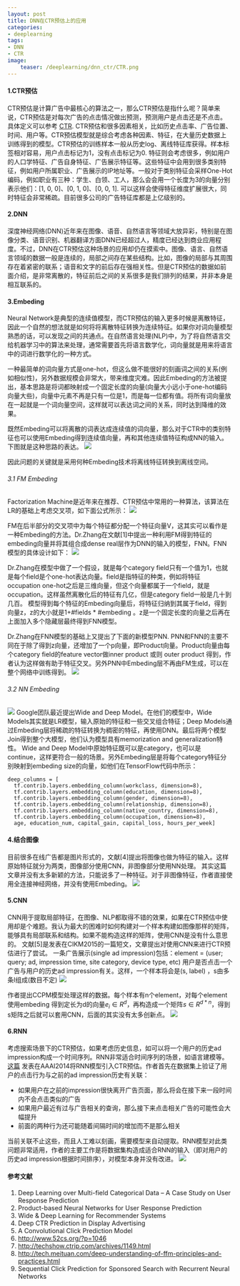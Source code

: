```yaml
---
layout: post
title: DNN在CTR预估上的应用
categories:
- deeplearning
tags:
- DNN
- CTR
image:
    teaser: /deeplearning/dnn_ctr/CTR.png
---
```


#### 1.CTR预估
CTR预估是计算广告中最核心的算法之一，那么CTR预估是指什么呢？简单来说，CTR预估是对每次广告的点击情况做出预测，预测用户是点击还是不点击。具体定义可以参考 [CTR](https://en.wikipedia.org/wiki/Click-through_rate). CTR预估和很多因素相关，比如历史点击率、广告位置、时间、用户等。CTR预估模型就是综合考虑各种因素、特征，在大量历史数据上训练得到的模型。CTR预估的训练样本一般从历史log、离线特征库获得。样本标签相对容易，用户点击标记为1，没有点击标记为0. 特征则会考虑很多，例如用户的人口学特征、广告自身特征、广告展示特征等。这些特征中会用到很多类别特征，例如用户所属职业、广告展示的IP地址等。一般对于类别特征会采样One-Hot编码，例如职业有三种：学生、白领、工人，那么会会用一个长度为3的向量分别表示他们：[1, 0, 0]、[0, 1, 0]、[0, 0, 1]. 可以这样会使得特征维度扩展很大，同时特征会非常稀疏。目前很多公司的广告特征库都是上亿级别的。


#### 2.DNN
深度神经网络(DNN)近年来在图像、语音、自然语言等领域大放异彩，特别是在图像分类、语音识别、机器翻译方面DNN已经超过人，精度已经达到商业应用程度。不过，DNN在CTR预估这种场景的应用却仍在摸索中。图像、语言、自然语言领域的数据一般是连续的，局部之间存在某些结构。比如，图像的局部与其周围存在着紧密的联系；语音和文字的前后存在强相关性。但是CTR预估的数据如前面介绍，是非常离散的，特征前后之间的关系很多是我们排列的结果，并非本身是相互联系的。

#### 3.Embeding
Neural Network是典型的连续值模型，而CTR预估的输入更多时候是离散特征，因此一个自然的想法就是如何将将离散特征转换为连续特征。如果你对词向量模型熟悉的话，可以发现之间的共通点。在自然语言处理(NLP)中，为了将自然语言交给机器学习中的算法来处理，通常需要首先将语言数学化，词向量就是用来将语言中的词进行数学化的一种方式。

一种最简单的词向量方式是one-hot，但这么做不能很好的刻画词之间的关系(例如相似性)，另外数据规模会非常大，带来维度灾难。因此Embeding的方法被提出，基本思路是将词都映射成一个固定长度的向量(向量大小远小于one-hot编码向量大些)，向量中元素不再是只有一位是1，而是每一位都有值。将所有词向量放在一起就是一个词向量空间，这样就可以表达词之间的关系，同时达到降维的效果。

既然Embeding可以将离散的词表达成连续值的词向量，那么对于CTR中的类别特征也可以使用Embeding得到连续值向量，再和其他连续值特征构成NN的输入。下图就是这种思路的表达。
![](/images/deeplearning/dnn_ctr/embeding.png)


因此问题的关键就是采用何种Embeding技术将离线特征转换到离线空间。

###### 3.1 FM Embeding
Factorization Machine是近年来在推荐、CTR预估中常用的一种算法，该算法在LR的基础上考虑交叉项，如下面公式所示：
![](/images/deeplearning/dnn_ctr/fm.png)


FM在后半部分的交叉项中为每个特征都分配一个特征向量V，这其实可以看作是一种Embeding的方法。Dr.Zhang在文献[1]中提出一种利用FM得到特征的embeding向量并将其组合成dense real层作为DNN的输入的模型，FNN。FNN模型的具体设计如下：
![](/images/deeplearning/dnn_ctr/fnn.png)

Dr.Zhang在模型中做了一个假设，就是每个category field只有一个值为1，也就是每个field是个one-hot表达向量。field是指特征的种类，例如将特征occupation one-hot之后是三维向量，但这个向量都属于一个field，就是occupation。这样虽然离散化后的特征有几亿，但是category field一般是几十到几百。
模型得到每个特征的Embeding向量后，将特征归纳到其属于field，得到向量z，z的大小就是1+#fields * #embeding 。z是一个固定长度的向量之后再在上面加入多个隐藏层最终得到FNN模型。

Dr.Zhang在FNN模型的基础上又提出了下面的新模型PNN.
PNN和FNN的主要不同在于除了得到z向量，还增加了一个p向量，即Product向量。Product向量由每个category field的feature vector做inner product 或则 outer product 得到，作者认为这样做有助于特征交叉。另外PNN中Embeding层不再由FM生成，可以在整个网络中训练得到。
![](/images/deeplearning/dnn_ctr/pnn.png)

###### 3.2 NN Embeding
![](/images/deeplearning/dnn_ctr/wide&deep.png)
Google团队最近提出Wide and Deep Model。在他们的模型中，Wide Models其实就是LR模型，输入原始的特征和一些交叉组合特征；Deep Models通过Embeding层将稀疏的特征转换为稠密的特征，再使用DNN。最后将两个模型Join得到整个大模型，他们认为模型具有memorization and generalization特性。
Wide and Deep Model中原始特征既可以是category，也可以是continue，这样更符合一般的场景。另外Embeding层是将每个category特征分别映射到embeding size的向量，如他们在TensorFlow代码中所示：
```
deep_columns = [
  tf.contrib.layers.embedding_column(workclass, dimension=8),
  tf.contrib.layers.embedding_column(education, dimension=8),
  tf.contrib.layers.embedding_column(gender, dimension=8),
  tf.contrib.layers.embedding_column(relationship, dimension=8),
  tf.contrib.layers.embedding_column(native_country, dimension=8),
  tf.contrib.layers.embedding_column(occupation, dimension=8),
  age, education_num, capital_gain, capital_loss, hours_per_week]
```

#### 4.结合图像
目前很多在线广告都是图片形式的，文献[4]提出将图像也做为特征的输入。这样原始特征就分为两类，图像部分使用CNN，非图像部分使用NN处理。
其实这篇文章并没有太多新颖的方法，只能说多了一种特征。对于非图像特征，作者直接使用全连接神经网络，并没有使用Embeding。
![](/images/deeplearning/dnn_ctr/conv_ctr.png)

#### 5.CNN
CNN用于提取局部特征，在图像、NLP都取得不错的效果，如果在CTR预估中使用却是个难题。我认为最大的困难时如何构建对一个样本构建如图像那样的矩阵，能够具有局部联系和结构。如果不能构造这样的矩阵，使用CNN是没有什么意思的。
文献[5]是发表在CIKM2015的一篇短文，文章提出对使用CNN来进行CTR预估进行了尝试。
一条广告展示(single ad impression)包括：element = (user; query; ad, impression time, site category, device type, etc)
用户是否点击一个广告与用户的历史ad impression有关。这样，一个样本将会是(s, label) ，s由多条l组成(数目不定)
![](/images/deeplearning/dnn_ctr/s_matrix.png)

作者提出CCPM模型处理这样的数据。每个样本有n个element，对每个element使用embeding 得到定长为d的向量$e_i\in R^d$，再构造成一个矩阵$s\in R^{d* n}$，得到s矩阵之后就可以套用CNN，后面的其实没有太多创新点。
![](/images/deeplearning/dnn_ctr/ccpm.png)


#### 6.RNN
考虑搜索场景下的CTR预估，如果考虑历史信息，如可以将一个用户的历史ad impression构成一个时间序列。RNN非常适合时间序列的场景，如语言建模等。[这篇](http://dl.acm.org/citation.cfm?id=2893873.2894086) 发表在AAAI2014将RNN模型引入CTR预估。作者首先在数据集上验证了用户的点击行为与之前的ad impression历史有关联：
* 如果用户在之前的impression很快离开广告页面，那么将会在接下来一段时间内不会点击类似的广告
* 如果用户最近有过与广告相关的查询，那么接下来点击相关广告的可能性会大幅提升
* 前面的两种行为还可能随着间隔时间的增加而不是那么相关

当前关联不止这些，而且人工难以刻画，需要模型来自动提取。RNN模型对此类问题非常适用，作者的主要工作是将数据集构造成适合RNN的输入（即对用户的历史ad impression根据时间排序），对模型本身并没有改进。
![](/images/deeplearning/dnn_ctr/rnn_ctr.png) 
#### 参考文献
1. Deep Learning over Multi-field Categorical Data – A Case Study on User Response Prediction
2. Product-based Neural Networks for User Response Prediction
3. Wide & Deep Learning for Recommender Systems 
4. Deep CTR Prediction in Display Advertising
5. A Convolutional Click Prediction Model
6. http://www.52cs.org/?p=1046
7. http://techshow.ctrip.com/archives/1149.html
8. http://tech.meituan.com/deep-understanding-of-ffm-principles-and-practices.html 
9. Sequential Click Prediction for Sponsored Search with Recurrent Neural Networks








